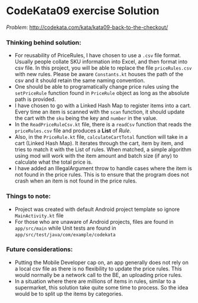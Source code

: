 # CodeKata09 exercise Solution

*Problem*: http://codekata.com/kata/kata09-back-to-the-checkout/

### Thinking behind solution:
- For reusability of PriceRules, I have chosen to use a `.csv` file format. Usually people collate SKU information into Excel, and then format into csv file. In this project, you will be able to replace the file `priceRules.csv` with new rules. Please be aware `Constants.kt` houses the path of the csv and it should retain the same naming convention.
- One should be able to programatically change price rules using the `setPriceRule` function found in `PriceRule` object as long as the absolute path is provided.
- I have chosen to go with a Linked Hash Map to register items into a cart. Every time an item is scanned with the `scan` function, it should update the cart with the `sku` being the key and `number` in the value.
- In the `ReadPriceRuleCsv.kt` file, there is a `readCsv` function that reads the `priceRules.csv` file and produces a **List** of *Rule*.
- Also, in the `PriceRule.kt` file, `calculateCartTotal` function will take in a cart (Linked Hash Map). It iterates through the cart, item by item, and tries to match it with the List of rules. When matched, a simple algorithm using mod will work with the item amount and batch size (if any) to calculate what the total price is.
- I have added an IllegalArgument throw to handle cases where the item is not found in the price rules. This is to ensure that the program does not crash when an item is not found in the price rules.

### Things to note:
- Project was created with default Android project template so ignore `MainActivity.kt` file
- For those who are unaware of Android projects, files are found in `app/src/main` while Unit tests are found in `app/src/test/java/com/example/codekata`

### Future considerations:
- Putting the Mobile Developer cap on, an app generally does not rely on a local csv file as there is no flexibility to update the price rules. This would normally be a network call to the BE, an uploading price rules.
- In a situation where there are millions of items in rules, similar to a supermarket, this solution take quite some time to process. So the idea would be to split up the items by categories. 

